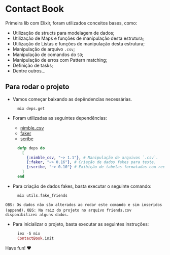 # Contact Book

Primeira lib com Elixir, foram utilizados conceitos bases, como:

- Utilização de structs para modelagem de dados;
- Utilização de Maps e funções de manipulação desta estrutura;
- Utilização de Listas e funções de manipulação desta estrutura;
- Manipulação de arquivo `.csv`;
- Manipulação de comandos do `SO`;
- Manipulação de erros com Pattern matching;
- Definição de tasks;
- Dentre outros...

## Para rodar o projeto

- Vamos começar baixando as depêndencias necessárias.
  
  ```terminal
    mix deps.get
  ```

- Foram utilizadas as seguintes dependências:
  - [nimble_csv](https://github.com/dashbitco/nimble_csv)
  - [faker](https://github.com/elixirs/faker)
  - [scribe](https://github.com/codedge-llc/scribe)
  
  ```elixir
    defp deps do
      [
        {:nimble_csv, "~> 1.1"}, # Manipulação de arquivos `.csv`.
        {:faker, "~> 0.16"}, # Criação de dados fakes para teste.
        {:scribe, "~> 0.10"} # Exibição de tabelas formatadas com recurso de paginação.
      ]
    end
  ```

- Para criação de dados fakes, basta executar o seguinte comando:
  
  ```elixir
    mix utils.fake_friends
  ```

`OBS: Os dados não são alterados ao rodar este comando e sim inseridos (append).`
`OBS: Na raiz do projeto no arquivo friends.csv disponibilizei alguns dados.`

- Para inicializar o projeto, basta executar as seguintes instruções:
  
  ```elixir
    iex -S mix 
    ContactBook.init
  ```

Have fun! ❤️
